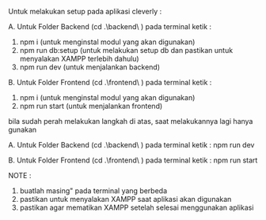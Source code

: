 Untuk melakukan setup pada aplikasi cleverly :

A. Untuk Folder Backend (cd .\backend\ ) pada terminal ketik :
1. npm i (untuk menginstal modul yang akan digunakan)
2. npm run db:setup (untuk melakukan setup db dan pastikan untuk menyalakan XAMPP terlebih dahulu)
3. npm run dev (untuk menjalankan backend)

B. Untuk Folder Frontend (cd .\frontend\ ) pada terminal ketik :
1. npm i (untuk menginstal modul yang akan digunakan)
2. npm run start (untuk menjalankan frontend)

bila sudah perah melakukan langkah di atas, saat melakukannya lagi hanya gunakan 

A. Untuk Folder Backend (cd .\backend\ ) pada terminal ketik :
npm run dev

B. Untuk Folder Frontend (cd .\frontend\ ) pada terminal ketik :
npm run start

NOTE :
1. buatlah masing" pada terminal yang berbeda
2. pastikan untuk menyalakan XAMPP saat aplikasi akan digunakan
3. pastikan agar mematikan XAMPP setelah selesai menggunakan aplikasi